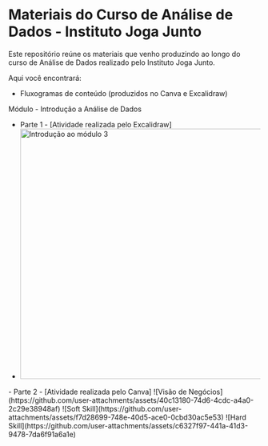 # Materiais do Curso de Análise de Dados - Instituto Joga Junto

Este repositório reúne os materiais que venho produzindo ao longo do curso de Análise de Dados realizado pelo Instituto Joga Junto.

Aqui você encontrará:
- Fluxogramas de conteúdo (produzidos no Canva e Excalidraw)

Módulo - Introdução a Análise de Dados

- Parte 1 - [Atividade realizada pelo Excalidraw]
- <a href="modulo-3/Introdução ao módulo 3.png" target="_blank">
  <img src="modulo-3/Introdução ao módulo 3.png" alt="Introdução ao módulo 3" width="500"/>
</a>
- Parte 2 - [Atividade realizada pelo Canva]
![Visão de Negócios](https://github.com/user-attachments/assets/40c13180-74d6-4cdc-a4a0-2c29e38948af)
![Soft Skill](https://github.com/user-attachments/assets/f7d28699-748e-40d5-ace0-0cbd30ac5e53)
![Hard Skill](https://github.com/user-attachments/assets/c6327f97-441a-41d3-9478-7da6f91a6a1e)

